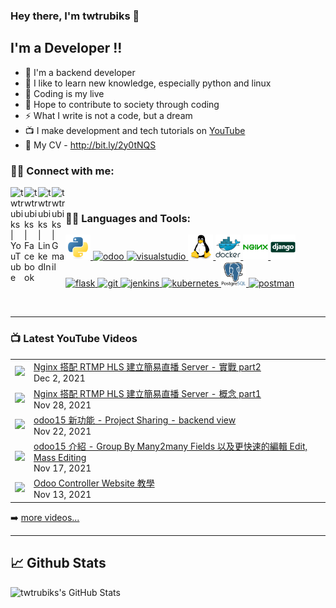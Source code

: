 ### Hey there, I'm twtrubiks 👋

## I'm a Developer !!

- 🔭 I'm a backend developer
- 🌱 I like to learn new knowledge, especially python and linux
- 👯 Coding is my live
- 🥅 Hope to contribute to society through coding
- ⚡  What I write is not a code, but a dream
- 📺 I make development and tech tutorials on [YouTube](https://www.youtube.com/user/blue524326)
- 🔭 My CV - http://bit.ly/2y0tNQS

### 🙋‍♂️ Connect with me:

[<img align="left" alt="twtrubiks | YouTube" width="22px" src="https://cdn.jsdelivr.net/npm/simple-icons@v3/icons/youtube.svg" />][youtube]
[<img align="left" alt="twtrubiks | Facebook" width="22px" src="https://cdn.jsdelivr.net/npm/simple-icons@v3/icons/facebook.svg" />][facebook]
[<img align="left" alt="twtrubiks | LinkedIn" width="22px" src="https://cdn.jsdelivr.net/npm/simple-icons@v3/icons/linkedin.svg" />][linkedin]
[<img align="left" alt="twtrubiks | Gmail" width="22px" src="https://cdn.jsdelivr.net/npm/simple-icons@v3/icons/gmail.svg" />][gmail]

<br />

### 👨‍💻 Languages and Tools:

<p align="left"> <a href="https://www.python.org" target="_blank"> <img src="https://raw.githubusercontent.com/devicons/devicon/master/icons/python/python-original.svg" alt="python" width="40" height="40"/> <a href="https://www.odoo.com/" target="_blank"> <img src="https://upload.wikimedia.org/wikipedia/commons/thumb/5/50/Odoo_logo.svg/320px-Odoo_logo.svg.png" alt="odoo" width="65" height="40"/> </a> <a href="https://code.visualstudio.com/" target="_blank"> <img src="https://upload.wikimedia.org/wikipedia/commons/thumb/9/9a/Visual_Studio_Code_1.35_icon.svg/240px-Visual_Studio_Code_1.35_icon.svg.png" alt="visualstudio" width="40" height="40"/> </a> <a href="https://www.linux.org/" target="_blank"> <img src="https://raw.githubusercontent.com/devicons/devicon/master/icons/linux/linux-original.svg" alt="linux" width="40" height="40"/> <a href="https://www.docker.com/" target="_blank"> <img src="https://raw.githubusercontent.com/devicons/devicon/master/icons/docker/docker-original-wordmark.svg" alt="docker" width="40" height="40"/> </a> </a> <a href="https://www.nginx.com" target="_blank"> <img src="https://raw.githubusercontent.com/devicons/devicon/master/icons/nginx/nginx-original.svg" alt="nginx" width="40" height="40"/> </a> </a> <a href="https://www.djangoproject.com/" target="_blank"> <img src="https://raw.githubusercontent.com/devicons/devicon/master/icons/django/django-original.svg" alt="django" width="40" height="40"/> </a> <a href="https://flask.palletsprojects.com/" target="_blank"> <img src="https://www.vectorlogo.zone/logos/pocoo_flask/pocoo_flask-icon.svg" alt="flask" width="40" height="40"/> </a> <a href="https://git-scm.com/" target="_blank"> <img src="https://www.vectorlogo.zone/logos/git-scm/git-scm-icon.svg" alt="git" width="40" height="40"/> </a> <a href="https://www.jenkins.io" target="_blank"> <img src="https://www.vectorlogo.zone/logos/jenkins/jenkins-icon.svg" alt="jenkins" width="40" height="40"/> </a> <a href="https://kubernetes.io" target="_blank"> <img src="https://www.vectorlogo.zone/logos/kubernetes/kubernetes-icon.svg" alt="kubernetes" width="40" height="40"/> </a> <a href="https://www.postgresql.org" target="_blank"> <img src="https://raw.githubusercontent.com/devicons/devicon/master/icons/postgresql/postgresql-original-wordmark.svg" alt="postgresql" width="40" height="40"/> </a> <a href="https://postman.com" target="_blank"> <img src="https://www.vectorlogo.zone/logos/getpostman/getpostman-icon.svg" alt="postman" width="40" height="40"/> </a> </p>

<br />

---

### 📺 Latest YouTube Videos

<table>
    <tbody>
<!-- YOUTUBE:START --><tr><td><a href="https://www.youtube.com/watch?v=oxnUUlCXpE8"><img width="140px" src="https://i.ytimg.com/vi/oxnUUlCXpE8/mqdefault.jpg"></a></td>
<td><a href="https://www.youtube.com/watch?v=oxnUUlCXpE8">Nginx 搭配 RTMP HLS 建立簡易直播 Server - 實戰 part2</a><br/>Dec 2, 2021</td></tr>
<tr><td><a href="https://www.youtube.com/watch?v=YIXgNUrvqp0"><img width="140px" src="https://i.ytimg.com/vi/YIXgNUrvqp0/mqdefault.jpg"></a></td>
<td><a href="https://www.youtube.com/watch?v=YIXgNUrvqp0">Nginx 搭配 RTMP HLS 建立簡易直播 Server - 概念 part1</a><br/>Nov 28, 2021</td></tr>
<tr><td><a href="https://www.youtube.com/watch?v=_DQSuCx-no4"><img width="140px" src="https://i.ytimg.com/vi/_DQSuCx-no4/mqdefault.jpg"></a></td>
<td><a href="https://www.youtube.com/watch?v=_DQSuCx-no4">odoo15 新功能 -  Project Sharing - backend view</a><br/>Nov 22, 2021</td></tr>
<tr><td><a href="https://www.youtube.com/watch?v=K1Tf6Ek0t7I"><img width="140px" src="https://i.ytimg.com/vi/K1Tf6Ek0t7I/mqdefault.jpg"></a></td>
<td><a href="https://www.youtube.com/watch?v=K1Tf6Ek0t7I">odoo15 介紹 - Group By Many2many Fields 以及更快速的編輯 Edit, Mass Editing</a><br/>Nov 17, 2021</td></tr>
<tr><td><a href="https://www.youtube.com/watch?v=nfq0Uo455Vc"><img width="140px" src="https://i.ytimg.com/vi/nfq0Uo455Vc/mqdefault.jpg"></a></td>
<td><a href="https://www.youtube.com/watch?v=nfq0Uo455Vc">Odoo Controller Website 教學</a><br/>Nov 13, 2021</td></tr>
<!-- YOUTUBE:END -->
    </tbody>
</table>

➡️ [more videos...](https://www.youtube.com/user/blue524326)

---

## 📈 Github Stats

<p align="left">
  <img align="left" alt="twtrubiks's GitHub Stats" src="https://github-readme-stats.vercel.app/api?username=twtrubiks&show_icons=true&hide_border=true" />
</p>

[youtube]: https://www.youtube.com/user/blue524326
[linkedin]: https://www.linkedin.com/in/twtrubiks-a09330145/
[facebook]: https://www.facebook.com/TWTRubiks
[gmail]: mailto:twtrubiks@gmail.com
